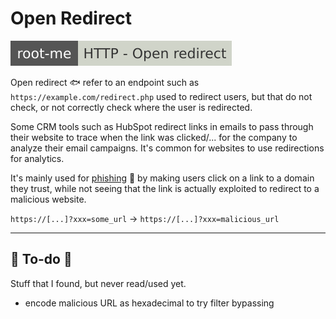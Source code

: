 # Open Redirect

[![http_open_redirect](../../../../_badges/rootme/web_server/http_open_redirect.svg)](https://www.root-me.org/en/Challenges/Web-Server/HTTP-Open-redirect)

<div class="row row-cols-lg-2"><div>

Open redirect 🐟 refer to an endpoint such as `https://example.com/redirect.php` used to redirect users, but that do not check, or not correctly check where the user is redirected.

Some CRM tools such as HubSpot redirect links in emails to pass through their website to trace when the link was clicked/... for the company to analyze their email campaigns. It's common for websites to use redirections for analytics.
</div><div>

It's mainly used for [phishing](/cybersecurity/others/social/_knowledge/index.md) 🎣 by making users click on a link to a domain they trust, while not seeing that the link is actually exploited to redirect to a malicious website.

`https://[...]?xxx=some_url` $\to$ `https://[...]?xxx=malicious_url`
</div></div>

<hr class="sep-both">

## 👻 To-do 👻

Stuff that I found, but never read/used yet.

<div class="row row-cols-lg-2"><div>

* encode malicious URL as hexadecimal to try filter bypassing
</div><div>
</div></div>